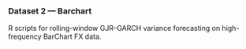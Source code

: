 ### Dataset 2 — Barchart
R scripts for rolling-window GJR–GARCH variance forecasting on high-frequency BarChart FX data.
